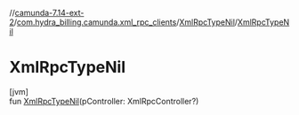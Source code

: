 //[camunda-7.14-ext-2](../../../index.md)/[com.hydra_billing.camunda.xml_rpc_clients](../index.md)/[XmlRpcTypeNil](index.md)/[XmlRpcTypeNil](-xml-rpc-type-nil.md)

# XmlRpcTypeNil

[jvm]\
fun [XmlRpcTypeNil](-xml-rpc-type-nil.md)(pController: XmlRpcController?)
